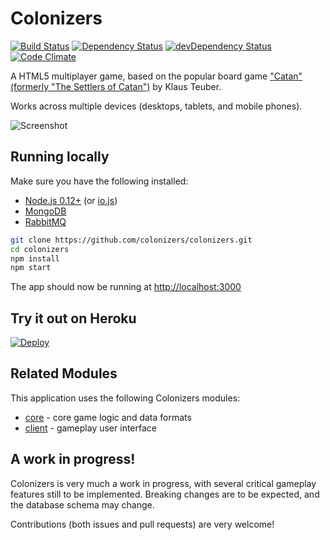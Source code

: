 # Colonizers

[![Build Status](https://travis-ci.org/colonizers/colonizers.svg?branch=master)](https://travis-ci.org/colonizers/colonizers)
[![Dependency Status](https://david-dm.org/colonizers/colonizers.svg)](https://david-dm.org/colonizers/colonizers)
[![devDependency Status](https://david-dm.org/colonizers/colonizers/dev-status.svg)](https://david-dm.org/colonizers/colonizers#info=devDependencies)
[![Code Climate](https://codeclimate.com/github/colonizers/colonizers/badges/gpa.svg)](https://codeclimate.com/github/colonizers/colonizers)

A HTML5 multiplayer game, based on the popular board game ["Catan" (formerly "The Settlers of Catan")](http://en.wikipedia.org/wiki/The_Settlers_of_Catan) by Klaus Teuber.

Works across multiple devices (desktops, tablets, and mobile phones).

![Screenshot](http://i.imgur.com/j91XT2y.png)


## Running locally

Make sure you have the following installed:
* [Node.js 0.12+](https://github.com/joyent/node/wiki/Installation) (or [io.js](https://iojs.org))
* [MongoDB](http://www.mongodb.org/display/DOCS/Quickstart)
* [RabbitMQ](https://www.rabbitmq.com/download.html)

```sh
git clone https://github.com/colonizers/colonizers.git
cd colonizers
npm install
npm start
```

The app should now be running at [http://localhost:3000](http://localhost:3000)

## Try it out on Heroku

[![Deploy](https://www.herokucdn.com/deploy/button.png)](https://heroku.com/deploy)

## Related Modules

This application uses the following Colonizers modules:

* [core](https://github.com/colonizers/colonizers-core) - core game logic and data formats
* [client](https://github.com/colonizers/colonizers-client) - gameplay user interface

## A work in progress!

Colonizers is very much a work in progress, with several critical gameplay
features still to be implemented. Breaking changes are to be expected, and the database schema may change.

Contributions (both issues and pull requests) are very welcome!
